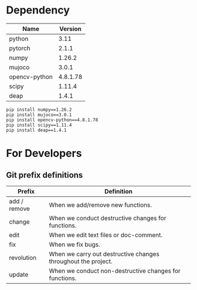 # Dependency

| Name          | Version  |
|---------------|----------|
| python        | 3.11     |
| pytorch       | 2.1.1    |
| numpy         | 1.26.2   |
| mujoco        | 3.0.1    |
| opencv-python | 4.8.1.78 |
| scipy         | 1.11.4   |
| deap          | 1.4.1    |

```commandline
pip install numpy==1.26.2
pip install mujoco==3.0.1
pip install opencv-python==4.8.1.78 
pip install scipy==1.11.4 
pip install deap==1.4.1
```

# For Developers

## Git prefix definitions

| Prefix       | Definition                                                    |
|--------------|---------------------------------------------------------------|
| add / remove | When we add/remove new functions.                             |
| change       | When we conduct destructive changes for functions.            |
| edit         | When we edit text files or doc-comment.                       |
| fix          | When we fix bugs.                                             |
| revolution   | When we carry out destructive changes throughout the project. |
| update       | When we conduct non-destructive changes for functions.        |